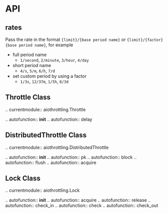 API
===

rates
-----

Pass the rate in the format `{limit}/{base period name}` or `{limit}/{factor}{base period name}`, for example

- full period name
    + `1/second`, `2/minute`, `3/hour`, `4/day`
- short period name
    + `4/s`, `5/m`, `6/h`, `7/d`
- set custom period by using a factor
    + `1/3s`, `12/37m`, `1/5h`, `8/3d`

Throttle Class
--------------

.. currentmodule:: aiothrottling.Throttle

.. autofunction:: __init__
.. autofunction:: delay

DistributedThrottle Class
-------------------------

.. currentmodule:: aiothrottling.DistributedThrottle

.. autofunction:: __init__
.. autofunction:: pk
.. autofunction:: block
.. autofunction:: flush
.. autofunction:: acquire

Lock Class
----------

.. currentmodule:: aiothrottling.Lock

.. autofunction:: __init__
.. autofunction:: acquire
.. autofunction:: release
.. autofunction:: check_in
.. autofunction:: check
.. autofunction:: check_out
